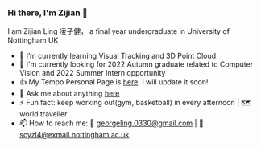 ### Hi there, I'm Zijian 👋
  I am Zijian Ling 凌子健， a final year undergraduate in University of Nottingham UK
  
  - 🌱 I’m currently learning Visual Tracking and 3D Point Cloud
  - :open_book: I'm currently looking for 2022 Autumn graduate related to Computer Vision and 2022 Summer Intern opportunity
  - :thumbsup: My Tempo Personal Page is [here](https://georgelingzj.github.io). I will update it soon!
  - 💬 Ask me about anything [here](https://github.com/Georgelingzj/Georgelingzj/issues)
  - ⚡ Fun fact: keep working out(gym, basketball) in every afternoon | :world_map: world traveller
  - 📫 How to reach me: :email: georgeling.0330@gmail.com | :email: scyzl4@exmail.nottingham.ac.uk 
  
<!--
**Georgelingzj/Georgelingzj** is a ✨ _special_ ✨ repository because its `README.md` (this file) appears on your GitHub profile.

Here are some ideas to get you started:

- 🔭 I’m currently working on ...
- 🌱 I’m currently learning ...
- 👯 I’m looking to collaborate on ...
- 🤔 I’m looking for help with ...
- 💬 Ask me about ...
- 📫 How to reach me: ...
- 😄 Pronouns: ...
- ⚡ Fun fact: ...
-->
